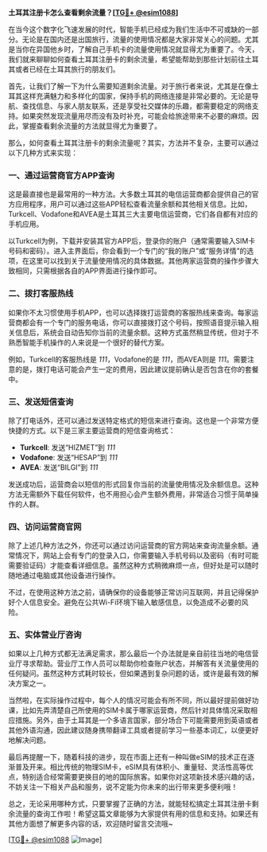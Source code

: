 **土耳其注册卡怎么查看剩余流量？[[TG💪+ @esim1088](https://t.me/s/esim1088)]**

在当今这个数字化飞速发展的时代，智能手机已经成为我们生活中不可或缺的一部分。无论是在国内还是出国旅行，流量的使用情况都是大家非常关心的问题。尤其是当你在异国他乡时，了解自己手机卡的流量使用情况就显得尤为重要了。今天，我们就来聊聊如何查看土耳其注册卡的剩余流量，希望能帮助到那些计划前往土耳其或者已经在土耳其旅行的朋友们。

首先，让我们了解一下为什么需要知道剩余流量。对于旅行者来说，尤其是在像土耳其这样充满魅力和多样化的国家，保持手机的网络连接是非常必要的。无论是导航、查找信息、与家人朋友联系，还是享受社交媒体的乐趣，都需要稳定的网络支持。如果突然发现流量用尽而没有及时补充，可能会给旅途带来不必要的麻烦。因此，掌握查看剩余流量的方法就显得尤为重要了。

那么，如何查看土耳其注册卡的剩余流量呢？其实，方法并不复杂，主要可以通过以下几种方式来实现：

### **一、通过运营商官方APP查询**
这是最直接也是最常用的一种方法。大多数土耳其的电信运营商都会提供自己的官方应用程序，用户可以通过这些APP轻松查看流量余额和其他相关信息。比如，Turkcell、Vodafone和AVEA是土耳其三大主要电信运营商，它们各自都有对应的手机应用。

以Turkcell为例，下载并安装其官方APP后，登录你的账户（通常需要输入SIM卡号码和密码）。进入主界面后，你会看到一个专门的“我的账户”或“服务详情”的选项，在这里可以找到关于流量使用情况的具体数据。其他两家运营商的操作步骤大致相同，只需根据各自的APP界面进行操作即可。

### **二、拨打客服热线**
如果你不太习惯使用手机APP，也可以选择拨打运营商的客服热线来查询。每家运营商都会有一个专门的服务电话，你可以直接拨打这个号码，按照语音提示输入相关信息后，系统会自动告知你当前的流量余额。这种方式虽然稍显传统，但对于不熟悉智能手机操作的人来说是一个很好的替代方案。

例如，Turkcell的客服热线是 *111*，Vodafone的是 *111*，而AVEA则是 *111*。需要注意的是，拨打电话可能会产生一定的费用，因此建议提前确认是否包含在你的套餐中。

### **三、发送短信查询**
除了打电话外，还可以通过发送特定格式的短信来进行查询。这也是一个非常方便快捷的方式。以下是三家主要运营商的短信查询格式：

- **Turkcell**: 发送“HIZMET”到 *111*
- **Vodafone**: 发送“HESAP”到 *111*
- **AVEA**: 发送“BILGI”到 *111*

发送成功后，运营商会以短信的形式回复你当前的流量使用情况及余额信息。这种方法无需额外下载任何软件，也不用担心会产生额外费用，非常适合习惯于简单操作的人群。

### **四、访问运营商官网**
除了上述几种方法之外，你还可以通过访问运营商的官方网站来查询流量余额。通常情况下，网站上会有专门的登录入口，你需要输入手机号码以及密码（有时可能需要验证码）才能查看详细信息。虽然这种方式稍微麻烦一点，但好处是可以随时随地通过电脑或其他设备进行操作。

不过，在使用这种方法之前，请确保你的设备能够正常访问互联网，并且记得保护好个人信息安全。避免在公共Wi-Fi环境下输入敏感信息，以免造成不必要的风险。

### **五、实体营业厅咨询**
如果以上几种方式都无法满足需求，那么最后一个办法就是亲自前往当地的电信营业厅寻求帮助。营业厅工作人员可以帮助你检查账户状态，并解答有关流量使用的任何疑问。虽然这种方式耗时较长，但如果遇到复杂问题的话，或许是最有效的解决方案之一。

当然啦，在实际操作过程中，每个人的情况可能会有所不同，所以最好提前做好功课，比如先弄清楚自己所使用的SIM卡属于哪家运营商，然后针对具体情况采取相应措施。另外，由于土耳其是一个多语言国家，部分场合下可能需要用到英语或者其他外语沟通，因此建议随身携带翻译工具或者提前学习一些基本词汇，以便更好地解决问题。

最后再提醒一下，随着科技的进步，现在市面上还有一种叫做eSIM的技术正在逐渐普及开来。相比传统的物理SIM卡，eSIM具有体积小、重量轻、灵活性高等优点，特别适合经常需要更换目的地的国际旅客。如果你对这项新技术感兴趣的话，不妨关注一下相关产品和服务，说不定能为你未来的出行带来更多便利哦！

总之，无论采用哪种方式，只要掌握了正确的方法，就能轻松搞定土耳其注册卡剩余流量的查询工作啦！希望这篇文章能够为大家提供有用的信息和支持。如果还有其他方面想了解更多内容的话，欢迎随时留言交流哦~

[[TG💪+ @esim1088](https://t.me/s/esim1088) ![Image](https://i.postimg.cc/4NQfJmqS/Snipaste-2025-05-13-00-14-12.png)]
